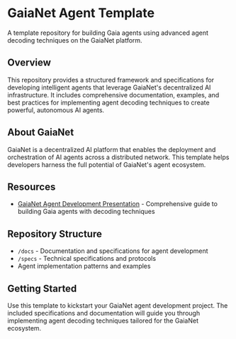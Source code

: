 # GaiaNet Agent Template

A template repository for building Gaia agents using advanced agent decoding techniques on the GaiaNet platform.

## Overview

This repository provides a structured framework and specifications for developing intelligent agents that leverage GaiaNet's decentralized AI infrastructure. It includes comprehensive documentation, examples, and best practices for implementing agent decoding techniques to create powerful, autonomous AI agents.

## About GaiaNet

GaiaNet is a decentralized AI platform that enables the deployment and orchestration of AI agents across a distributed network. This template helps developers harness the full potential of GaiaNet's agent ecosystem.

## Resources

- [GaiaNet Agent Development Presentation](https://docs.google.com/presentation/d/1awthnn5buUpGLXjUb8Hz-utZImznHwfA4ldqhaMXTm4/edit?slide=id.g370e1487513_0_10#slide=id.g370e1487513_0_10) - Comprehensive guide to building Gaia agents with decoding techniques

## Repository Structure

- `/docs` - Documentation and specifications for agent development
- `/specs` - Technical specifications and protocols
- Agent implementation patterns and examples

## Getting Started

Use this template to kickstart your GaiaNet agent development project. The included specifications and documentation will guide you through implementing agent decoding techniques tailored for the GaiaNet ecosystem.
